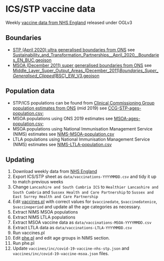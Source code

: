 # ICS/STP vaccine data

Weekly [vaccine data from NHS England](https://www.england.nhs.uk/statistics/statistical-work-areas/covid-19-vaccinations/) released under OGLv3

## Boundaries

  * [STP (April 2020) ultra generalised boundaries from ONS](https://geoportal.statistics.gov.uk/datasets/sustainability-and-transformation-partnerships-april-2020-boundaries-en-buc) see [Sustainability_and_Transformation_Partnerships__April_2020__Boundaries_EN_BUC.geojson](Sustainability_and_Transformation_Partnerships__April_2020__Boundaries_EN_BUC.geojson)
  * [MSOA (December 2011) super generalised boundaries from ONS]() see [Middle_Layer_Super_Output_Areas_(December_2011)_Boundaries_Super_Generalised_Clipped_(BSC)_EW_V3.geojson](Middle_Layer_Super_Output_Areas_(December_2011)_Boundaries_Super_Generalised_Clipped_(BSC)_EW_V3.geojson)

## Population data

  * STP/ICS populations can be found from [Clinical Commissioning Group population estimates from ONS](https://www.ons.gov.uk/peoplepopulationandcommunity/populationandmigration/populationestimates/datasets/clinicalcommissioninggroupmidyearpopulationestimates) (mid 2019) see [CCG-STP-ages-population.csv](CCG-STP-ages-population.csv);
  * MSOA populations using ONS 2019 estimates see [MSOA-ages-population.csv](MSOA-ages-population.csv);
  * MSOA populations using National Immunisation Management Service (NIMS) estimates see [NIMS-MSOA-population.csv](NIMS-MSOA-population.csv)
  * LTLA populations using National Immunisation Management Service (NIMS) estimates see [NIMS-LTLA-population.csv](NIMS-LTLA-population.csv)


## Updating

1. Download weekly data from [NHS England](https://www.england.nhs.uk/statistics/statistical-work-areas/covid-19-vaccinations/)
2. Export ICS/STP sheet as `data/vaccinations-YYYYMMDD.csv` and tidy it up to match previous weeks
3. Change `Lancashire and South Cumbria ICS` to `Healthier Lancashire and South Cumbria` and `Sussex Health and Care Partnership` to `Sussex and East Surrey Health and Care Partnership`
4. Edit [vaccines.pl](vaccines.pl) with correct values for `$vaccinedate`, `$vaccinedatenice`, `$vaccineperiod` and update all the age categories as necessary.
5. Extract NIMS MSOA populations
6. Extract NIMS LTLA populations
7. Extract MSOA vaccine data as `data/vaccinations-MSOA-YYYYMMDD.csv`
8. Extract LTLA data as `data/vaccinations-LTLA-YYYYMMDD.csv`
9. Run vaccines.pl
10. Edit [phe.pl](../LocalAuthorities/data/phe.pl) and edit age groups in NIMS section.
11. Run phe.pl
12. Update `vaccines/inc/covid-19-vaccine-nhs-stp.json` and `vaccines/inc/covid-19-vaccine-msoa.json` files.